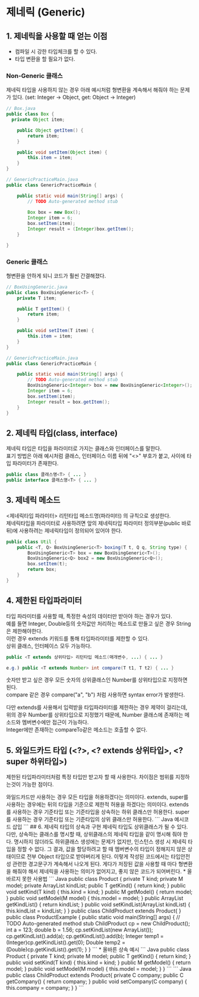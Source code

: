 # 제네릭 (Generic)

## 1. 제네릭을 사용할 때 얻는 이점

* 컴파일 시 강한 타입체크를 할 수 있다.
* 타입 변환을 할 필요가 없다.

### Non-Generic 클래스
제네릭 타입을 사용하지 않는 경우 아래 예시처럼 형변환을 계속해서 해줘야 하는 문제가 있다. (set: Integer -> Object, get: Object -> Integer)  
``` Java
// Box.java
public class Box {
  private Object item;

	public Object getItem() {
		return item;
	}

	public void setItem(Object item) {
		this.item = item;
	}
}

// GenericPracticeMain.java
public class GenericPracticeMain {

	public static void main(String[] args) {
		// TODO Auto-generated method stub
		
		Box box = new Box();
		Integer item = 6;
		box.setItem(item);
		Integer result = (Integer)box.getItem();
	}

}
```

### Generic 클래스
형변환을 안하게 되니 코드가 훨씬 간결해졌다.
``` Java
// BoxUsingGeneric.java
public class BoxUsingGeneric<T> {
	private T item;

	public T getItem() {
		return item;
	}

	public void setItem(T item) {
		this.item = item;
	}
}

// GenericPracticeMain.java
public class GenericPracticeMain {

	public static void main(String[] args) {
		// TODO Auto-generated method stub
		BoxUsingGeneric<Integer> box = new BoxUsingGeneric<Integer>();
		Integer item = 6;
		box.setItem(item);
		Integer result = box.getItem();
	}
}

```

## 2. 제네릭 타입(class<T>, interface<T>)
제네릭 타입은 타입을 파라미터로 가지는 클래스와 인터페이스를 말한다.  
표기 방법은 아래 예시처럼 클래스, 인터페이스 이름 뒤에 "<>" 부호가 붙고, 사이에 타입 파라미터가 존재한다.  
``` Java
public class 클래스명<T> { ... }
public interface 클래스명<T> { ... }
```
	
## 3. 제네릭 메소드
<제네릭타입 파라미터> 리턴타입 메소드명(파라미터) 의 규칙으로 생성한다.  
제네릭타입을 파라미터로 사용하려면 앞의 제네릭타입 파라미터 정의부분(public 바로 뒤)에 사용하려는 제네릭타입이 정의되어 있어야 한다.  
``` Java
public class Util {
	public <T, Q> BoxUsingGeneric<T> boxing(T t, Q q, String type) {
		BoxUsingGeneric<T> box = new BoxUsingGeneric<T>();
		BoxUsingGeneric<Q> box2 = new BoxUsingGeneric<Q>();
		box.setItem(t);
		return box;
	}
}

```
## 4. 제한된 타입파라미터
타입 파라미터를 사용할 때, 특정한 속성의 데이터만 받아야 하는 경우가 있다.  
예를 들면 Integer, Double등의 숫자값만 처리하는 메소드로 만들고 싶은 경우 String은 제한해야한다.  
이런 경우 extends 키워드를 통해 타입파라미터를 제한할 수 있다.  
상위 클래스, 인터페이스 모두 가능하다.
``` Java
public <T extends 상위타입> 리턴타입 메소드(매개변수, ...) { ... }

e.g.) public <T extends Number> int compare(T t1, T t2) { ... }
```
숫자만 받고 싶은 경우 모든 숫자의 상위클래스인 Number를 상위타입으로 지정하면 된다.  
compare 같은 경우 compare("a", "b") 처럼 사용하면 syntax error가 발생한다.  

다만 extends를 사용해서 입력받을 타입파라미터를 제한하는 경우 제약이 걸리는데, 위의 경우 Number를 상위타입으로 지정했기 때문에, Number 클래스에 존재하는 메소드와 멤버변수에만 접근이 가능하다.  
Integer에만 존재하는 compareTo같은 메소드는 호출할 수 없다.

## 5. 와일드카드 타입 (<?>, <? extends 상위타입>, <? super 하위타입>)
제한된 타입파라미터처럼 특정 타입만 받고자 할 때 사용한다. 차이점은 범위를 지정하는것이 가능한 점이다.  
<?> 와일드카드만 사용하는 경우 모든 타입을 허용하겠다는 의미이다.  
extends, super를 사용하는 경우에는 뒤의 타입을 기준으로 제한적 허용을 하겠다는 의미이다.  
extends를 사용하는 경우 기준타입 또는 기준타입을 상속하는 하위 클래스만 허용한다.  
super를 사용하는 경우 기준타입 또는 기준타입의 상위 클래스만 허용한다.  

``` Java
예시코드 삽입
```
## 6. 제네릭 타입의 상속과 구현

제네릭 타입도 상위클래스가 될 수 있다.  
다만, 상속하는 클래스를 명시할 때, 상위클래스의 제네릭 타입을 같이 명시해 줘야 한다.  
명시하지 않더라도 하위클래스 생성에는 문제가 없지만, 인스턴스 생성 시 제네릭 타입을 정할 수 없다.
그 결과, 값을 할당하려고 할 때 멤버변수의 타입이 정해지지 않은 상태이므로 전부 Object 타입으로 받아버리게 된다.  
이렇게 작성된 코드에서는 타입안전성 관련한 경고문구가 계속해서 나오게 된다. 
게다가 저장된 값을 사용할 때 마다 형변환을 해줘야 해서 제네릭을 사용하는 의미가 없어지고, 좋지 않은 코드가 되어버린다.  

* 올바르지 못한 사용법
``` Java
public class Product<T, M> {
	
	private T kind;
	private M model;
	private ArrayList<T> kindList; 
	
	public T getKind() {
		return kind;
	}
	public void setKind(T kind) {
		this.kind = kind;
	}
	public M getModel() {
		return model;
	}
	public void setModel(M model) {
		this.model = model;
	}
	public ArrayList<T> getKindList() {
		return kindList;
	}
	public void setKindList(ArrayList<T> kindList) {
		this.kindList = kindList;
	}
}

public class ChildProduct extends Product{

}

public class ProductExample {

	public static void main(String[] args) {
		// TODO Auto-generated method stub
		ChildProduct cp = new ChildProduct();
		int a = 123;
		double b = 1.56;
		cp.setKindList(new ArrayList<Integer>());
		cp.getKindList().add(a);
		cp.getKindList().add(b);
		Integer temp1 = (Integer)cp.getKindList().get(0);
		Double temp2 = (Double)cp.getKindList().get(1);
	}
}
```

* 올바른 상속 예시
``` Java
public class Product<T, M> {
	
	private T kind;
	private M model;
	
	public T getKind() {
		return kind;
	}
	public void setKind(T kind) {
		this.kind = kind;
	}
	public M getModel() {
		return model;
	}
	public void setModel(M model) {
		this.model = model;
	}
}
```
``` Java
public class ChildProduct<T, M, C> extends Product<T, M>{
	private C company;

	public C getCompany() {
		return company;
	}

	public void setCompany(C company) {
		this.company = company;
	}
}
```

